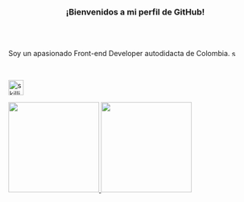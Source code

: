 <h3 align="center" >
  ¡Bienvenidos a mi perfil de GitHub! 
</h3>


<br />
<br />


<p>
Soy un apasionado Front-end Developer autodidacta de Colombia.
  <a target='_blank' href="https://www.linkedin.com/in/davidzabalagranados/" text-decoration="none">
    <img height="13em" src="https://skillicons.dev/icons?i=linkedin" alt="skillicons" /> 
  </a>
</p>

<br />

<p>
  <a target='_blank' href="https://skillicons.dev">
    <img height="30em" src="https://skillicons.dev/icons?i=html,css,javascript,react,nextjs,redux,git,bootstrap,tailwind,sass,materialui" alt="skillicons"  />
  </a>
</p>

<div>
  <a href="https://github.com/DavidZG312">
  <img height="180em" src="https://github-readme-stats.vercel.app/api?username=DavidZG312&show_icons=true&theme=prussian&include_all_commits=true&count_private=true"/>
  <img height="180em" src="https://github-readme-stats.vercel.app/api/top-langs/?username=DavidZG312&layout=compact&langs_count=7&theme=prussian"/>
</div>